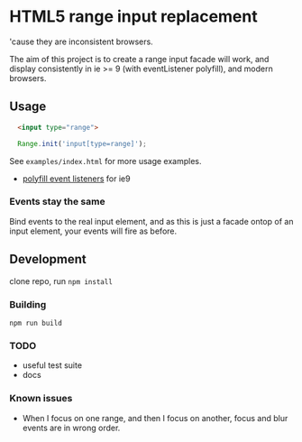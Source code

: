 # HTML5 range input replacement

'cause they are inconsistent browsers.

The aim of this project is to create a range input facade will work, and display
consistently in ie >= 9 (with eventListener polyfill), and modern browsers.


## Usage

```html
  <input type="range">
```

```javascript
  Range.init('input[type=range]');
```

See `examples/index.html` for more usage examples.

* [polyfill
  event listeners](https://developer.mozilla.org/en-US/docs/Web/API/EventTarget/addEventListener?redirectlocale=en-US&redirectslug=DOM%2FEventTarget.addEventListener) for ie9

### Events stay the same

Bind events to the real input element, and as this is just a facade ontop of an
input element, your events will fire as before.

## Development

clone repo, run `npm install`

### Building

`npm run build`

### TODO

* useful test suite
* docs

### Known issues

* When I focus on one range, and then I focus on another, focus and blur events
  are in wrong order.
